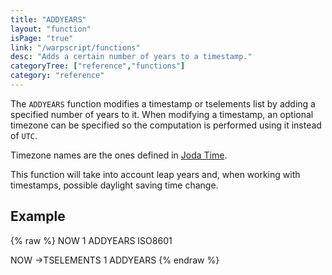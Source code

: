 ```yaml
---
title: "ADDYEARS"
layout: "function"
isPage: "true"
link: "/warpscript/functions"
desc: "Adds a certain number of years to a timestamp."
categoryTree: ["reference","functions"]
category: "reference"
---
```

 

The `ADDYEARS` function modifies a timestamp or tselements list by adding a specified number of years to it. When modifying a timestamp, an optional timezone can be specified so the computation is performed using it instead of `UTC`.

Timezone names are the ones defined in [Joda Time](http://joda-time.sourceforge.net/timezones.html).

This function will take into account leap years and, when working with timestamps, possible daylight saving time change.

## Example ##

{% raw %}
<warp10-warpscript-widget backend="{{backend}}"  exec-endpoint="{{execEndpoint}}">NOW
1 ADDYEARS
ISO8601

NOW ->TSELEMENTS 1 ADDYEARS
</warp10-warpscript-widget>
{% endraw %}        
